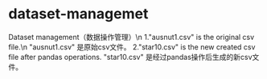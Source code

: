 # dataset-managemet
Dataset management（数据操作管理）\n
1."ausnut1.csv" is the original csv file.\n
  "ausnut1.csv" 是原始csv文件。
2."star10.csv" is the new created csv file after pandas operations.
  "star10.csv" 是经过pandas操作后生成的新csv文件。
